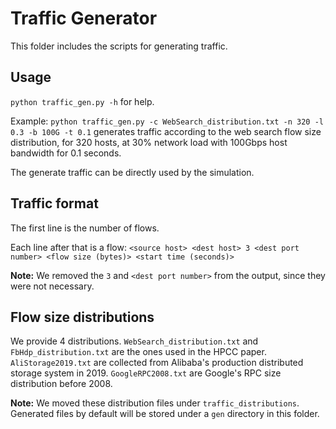 # Traffic Generator
This folder includes the scripts for generating traffic.

## Usage

`python traffic_gen.py -h` for help.

Example:
`python traffic_gen.py -c WebSearch_distribution.txt -n 320 -l 0.3 -b 100G -t 0.1` generates traffic according to the web search flow size distribution, for 320 hosts, at 30% network load with 100Gbps host bandwidth for 0.1 seconds.

The generate traffic can be directly used by the simulation.

## Traffic format
The first line is the number of flows.

Each line after that is a flow: `<source host> <dest host> 3 <dest port number> <flow size (bytes)> <start time (seconds)>`

**Note:** We removed the `3` and `<dest port number>` from the output, since they were not necessary.

## Flow size distributions
We provide 4 distributions. `WebSearch_distribution.txt` and `FbHdp_distribution.txt` are the ones used in the HPCC paper. `AliStorage2019.txt` are collected from Alibaba's production distributed storage system in 2019. `GoogleRPC2008.txt` are Google's RPC size distribution before 2008.

**Note:** We moved these distribution files under `traffic_distributions`. Generated files by default will be stored under a `gen` directory in this folder.
